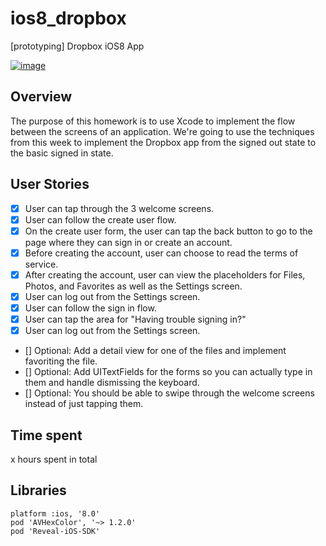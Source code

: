 ios8_dropbox
============

[prototyping] Dropbox iOS8 App

[![image](https://raw.githubusercontent.com/wiki/stanleyhlng/ios8_dropbox/assets/ios8_dropbox.gif)](https://raw.githubusercontent.com/wiki/stanleyhlng/ios8_dropbox/assets/ios8_dropbox.gif)

## Overview

The purpose of this homework is to use Xcode to implement the flow between the screens of an application. We're going to use the techniques from this week to implement the Dropbox app from the signed out state to the basic signed in state.

## User Stories

* [x] User can tap through the 3 welcome screens.
* [x] User can follow the create user flow.
* [x] On the create user form, the user can tap the back button to go to the page where they can sign in or create an account.
* [x] Before creating the account, user can choose to read the terms of service.
* [x] After creating the account, user can view the placeholders for Files, Photos, and Favorites as well as the Settings screen.
* [x] User can log out from the Settings screen.
* [x] User can follow the sign in flow.
* [x] User can tap the area for "Having trouble signing in?"
* [x] User can log out from the Settings screen.
* [] Optional: Add a detail view for one of the files and implement favoriting the file.
* [] Optional: Add UITextFields for the forms so you can actually type in them and handle dismissing the keyboard.
* [] Optional: You should be able to swipe through the welcome screens instead of just tapping them.

## Time spent
x hours spent in total

## Libraries
```
platform :ios, '8.0'
pod 'AVHexColor', '~> 1.2.0'
pod 'Reveal-iOS-SDK'
```

